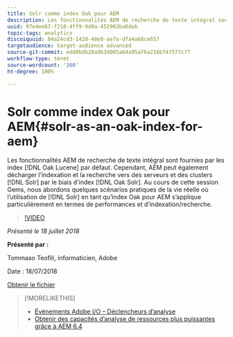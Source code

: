 ```yaml
---
title: Solr comme index Oak pour AEM
description: Les fonctionnalités AEM de recherche de texte intégral sont fournies par les index Oak Lucene par défaut. Cependant, AEM peut également décharger l’indexation et la recherche sur les serveurs et clusters Solr à l’aide des index Solr Oak. Au cours de cette session Gem, nous abordons quelques scénarios pratiques de la vie réelle où l’utilisation de Solr en tant qu’index Oak pour AEM s’applique particulièrement en termes de performances et d’indexation/recherche.
uuid: 97e4ee67-f218-4ff9-9d9a-452963ba6deb
topic-tags: analytics
discoiquuid: 84a24cd3-1420-48e0-ae7a-dfa4a68ce657
targetaudience: target-audience advanced
source-git-commit: edd0bdb28a9b3d065a64a95af6a216b747577c77
workflow-type: tm+mt
source-wordcount: '160'
ht-degree: 100%

---
```


# Solr comme index Oak pour AEM{#solr-as-an-oak-index-for-aem}

Les fonctionnalités AEM de recherche de texte intégral sont fournies par les index [!DNL Oak Lucene] par défaut. Cependant, AEM peut également décharger l’indexation et la recherche vers des serveurs et des clusters [!DNL Solr] par le biais d’index [!DNL Oak Solr]. Au cours de cette session Gems, nous abordons quelques scénarios pratiques de la vie réelle où l’utilisation de [!DNL Solr] en tant qu’index Oak pour AEM s’applique particulièrement en termes de performances et d’indexation/recherche.

>[!VIDEO](https://video.tv.adobe.com/v/23023/?quality=9)

*Présenté le 18 juillet 2018*

**Présenté par :**

Tommaso Teofili, informaticien, Adobe

Date : 18/07/2018

[Obtenir le fichier](assets/aem-gems-solr-oakaem-071818.pdf)

<!--
[Get back to the Overview](https://helpx.adobe.com/experience-manager/kt/eseminars/gems/aem-index.html)
-->

>[!MORELIKETHIS]
>
>* [Événements Adobe I/O – Déclencheurs d’analyse](aem-analytics-triggers.md)
>* [Obtenir des capacités d’analyse de ressources plus puissantes grâce à AEM 6.4](https://helpx.adobe.com/fr/experience-manager/kt/eseminars/experience-insider/exp-asset-analytics-64.html)


<!-- wrong link, needs to be replaced. removed for now:
>* [Getting the most out of digital interactions with AEM and Analytics](https://helpx.adobe.com/experience-manager/kt/eseminars/ask-the-expert/aem-getting-the-most-out-of-digital-interactions-with-aem-and-analytics.html) 
-->
